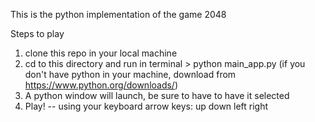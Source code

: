This is the python implementation of the game 2048

Steps to play
1) clone this repo in your local machine <br />
2) cd to this directory and run in terminal  > python main_app.py (if you don't have python in your machine, download from https://www.python.org/downloads/)<br />
3) A python window will launch, be sure to have to have it selected<br />
4) Play! -- using your keyboard arrow keys: up down left right <br />
